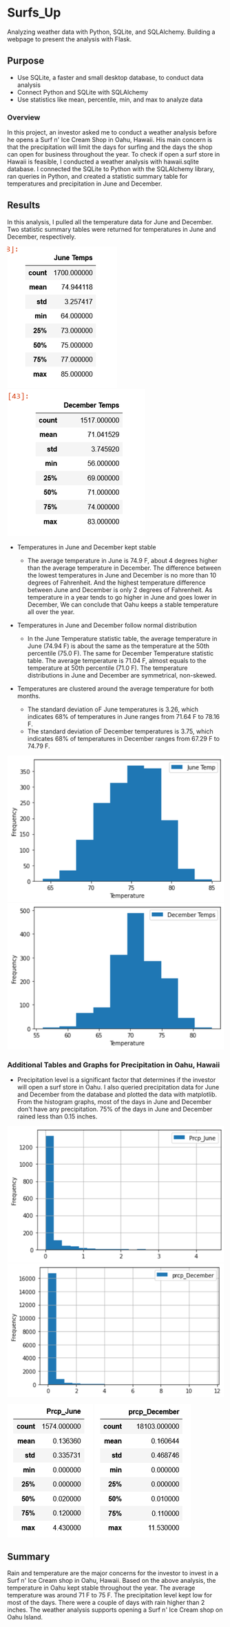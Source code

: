 # Surfs_Up
Analyzing weather data with Python, SQLite, and SQLAlchemy. Building a webpage to present the analysis with Flask.

## Purpose 
- Use SQLite, a faster and small desktop database, to conduct data analysis
- Connect Python and SQLite with SQLAlchemy 
- Use statistics like mean, percentile, min, and max to analyze data

### Overview
In this project, an investor asked me to conduct a weather analysis before he opens a Surf n' Ice Cream Shop in Oahu, Hawaii. His main concern is that the precipitation will limit the days for surfing and the days the shop can open for business throughout the year. To check if open a surf store in Hawaii is feasible, I conducted a weather analysis with hawaii.sqlite database. I connected the SQLite to Python with the SQLAlchemy library, ran queries in Python, and created a statistic summary table for temperatures and precipitation in June and December. 

## Results 
In this analysis, I pulled all the temperature data for June and December. Two statistic summary tables were returned for temperatures in June and December, respectively. 

![img_June_Temp](https://github.com/Wuyang080510/Surfs_Up/blob/main/image/June%20Temp.png)  ![img_December_Temp](https://github.com/Wuyang080510/Surfs_Up/blob/main/image/December%20Temp.png)

- Temperatures in June and December kept stable 
    * The average temperature in June is 74.9 F, about 4 degrees higher than the average temperature in December. The difference between the lowest temperatures in June and December is no more than 10 degrees of Fahrenheit. And the highest temperature difference between June and December is only 2 degrees of Fahrenheit. As temperature in a year tends to go higher in June and goes lower in December, We can conclude that Oahu keeps a stable temperature all over the year. 

- Temperatures in June and December follow normal distribution
  * In the June Temperature statistic table, the average temperature in June (74.94 F) is about the same as the temperature at the 50th percentile (75.0 F). The same for December Temperature statistic table. The average temperature is 71.04 F, almost equals to the temperature at 50th percentile (71.0 F). The temperature distributions in June and December are symmetrical, non-skewed.
  
- Temperatures are clustered around the average temperature for both months.
    * The standard deviation oF June temperatures is 3.26, which indicates 68% of temperatures in June ranges from 71.64 F to 78.16 F.
    * The standard deviation oF December temperatures is 3.75, which indicates 68% of temperatures in December ranges from 67.29 F to 74.79 F.

![img_June_Temp_Hist](https://github.com/Wuyang080510/Surfs_Up/blob/main/image/June%20Temp%20Histogram.png)  ![img_Dec_Temp_Hist](https://github.com/Wuyang080510/Surfs_Up/blob/main/image/December%20Temp%20Histogram.png)

### Additional Tables and Graphs for Precipitation in Oahu, Hawaii
- Precipitation level is a significant factor that determines if the investor will open a surf store in Oahu. I also queried precipitation data for June and December from the database and plotted the data with matplotlib. From the histogram graphs, most of the days in June and December don't have any precipitation. 75% of the days in June and December rained less than 0.15 inches.

![img_June_prcp_Hist](https://github.com/Wuyang080510/Surfs_Up/blob/main/image/Hist%20June%20Pricipitation.png)  ![img_Dec_prcp_Hist](https://github.com/Wuyang080510/Surfs_Up/blob/main/image/Hist%20Dec%20Pricipitation.png)

![img_June_prcp_table](https://github.com/Wuyang080510/Surfs_Up/blob/main/image/Precipitation%20June%20Table.png)  ![img_Dec_prcp_table](https://github.com/Wuyang080510/Surfs_Up/blob/main/image/Precipitation%20Dec%20Table.png)

## Summary
Rain and temperature are the major concerns for the investor to invest in a Surf n' Ice Cream shop in Oahu, Hawaii. Based on the above analysis, the temperature in Oahu kept stable throughout the year. The average temperature was around 71 F to 75 F. The precipitation level kept low for most of the days. There were a couple of days with rain higher than 2 inches. The weather analysis supports opening a Surf n' Ice Cream shop on Oahu Island. 
    

